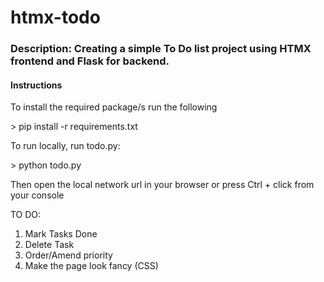 # htmx-todo
### Description: Creating a simple To Do list project using HTMX frontend and Flask for backend.

#### Instructions

<p>To install the required package/s run the following</p>
> pip install -r requirements.txt

<p>To run locally, run todo.py:</p>
> python todo.py
<p>Then open the local network url in your browser or press Ctrl + click from your console</p>

TO DO:
<ol>
<li>Mark Tasks Done</li>
<li>Delete Task</li>
<li>Order/Amend priority</li>
<li>Make the page look fancy (CSS)</li>
